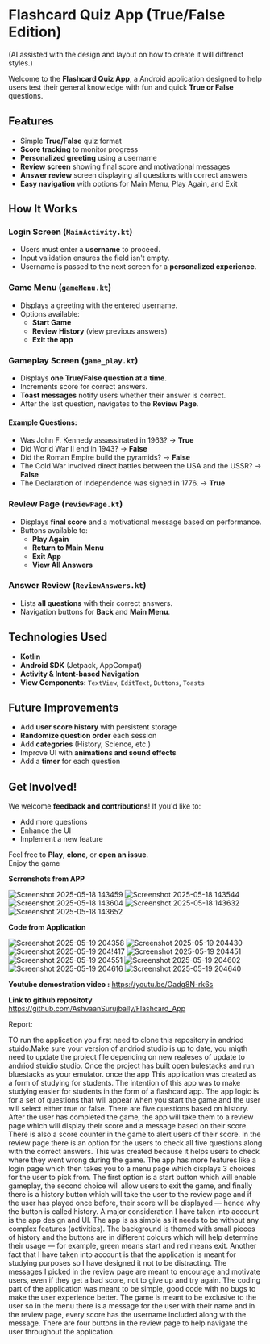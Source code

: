 
# Flashcard Quiz App (True/False Edition)

 (AI assisted with the design and layout on how to create it will diffrenct styles.)
 

Welcome to the **Flashcard Quiz App**, a  Android application designed to help users test their general knowledge with fun and quick **True or False** questions.

## Features

- Simple **True/False** quiz format
- **Score tracking** to monitor progress
- **Personalized greeting** using a username
- **Review screen** showing final score and motivational messages
- **Answer review** screen displaying all questions with correct answers
- **Easy navigation** with options for Main Menu, Play Again, and Exit

## How It Works

### **Login Screen (`MainActivity.kt`)**
- Users must enter a **username** to proceed.
- Input validation ensures the field isn't empty.
- Username is passed to the next screen for a **personalized experience**.

### **Game Menu (`gameMenu.kt`)**
- Displays a greeting with the entered username.
- Options available:
  - **Start Game**
  - **Review History** (view previous answers)
  - **Exit the app**

### **Gameplay Screen (`game_play.kt`)**
- Displays **one True/False question at a time**.
- Increments score for correct answers.
- **Toast messages** notify users whether their answer is correct.
- After the last question, navigates to the **Review Page**.

#### Example Questions:
- Was John F. Kennedy assassinated in 1963? →  **True**
- Did World War II end in 1943? →  **False**
- Did the Roman Empire build the pyramids? →  **False**
- The Cold War involved direct battles between the USA and the USSR? →  **False**
- The Declaration of Independence was signed in 1776. →  **True**

### **Review Page (`reviewPage.kt`)**
- Displays **final score** and a motivational message based on performance.
- Buttons available to:
  - **Play Again**
  - **Return to Main Menu**
  - **Exit App**
  - **View All Answers**

### **Answer Review (`ReviewAnswers.kt`)**
- Lists **all questions** with their correct answers.
- Navigation buttons for **Back** and **Main Menu**.

## Technologies Used
- **Kotlin**
- **Android SDK** (Jetpack, AppCompat)
- **Activity & Intent-based Navigation**
- **View Components:** `TextView`, `EditText`, `Buttons`, `Toasts`

## Future Improvements
- Add **user score history** with persistent storage
- **Randomize question order** each session
- Add **categories** (History, Science, etc.)
- Improve UI with **animations and sound effects**
- Add a **timer** for each question

## Get Involved!
We welcome **feedback and contributions**! If you'd like to:
- Add more questions
- Enhance the UI
- Implement a new feature

Feel free to **Play**, **clone**, or **open an issue**.   
Enjoy the game

**Scrrenshots from APP**

![Screenshot 2025-05-18 143459](https://github.com/user-attachments/assets/e94d1a77-1522-4858-aa82-402a66730120)
![Screenshot 2025-05-18 143544](https://github.com/user-attachments/assets/26968d11-76a8-459a-adac-10b048a3977e)
![Screenshot 2025-05-18 143604](https://github.com/user-attachments/assets/e405ce34-856a-49b6-ab7b-5d5cf67adea6)
![Screenshot 2025-05-18 143632](https://github.com/user-attachments/assets/03821785-90f0-4e17-afaa-848849b5afba)
![Screenshot 2025-05-18 143652](https://github.com/user-attachments/assets/dbd6aee1-51d8-47d0-8a67-6851239c8a78)





**Code from Application**


![Screenshot 2025-05-19 204358](https://github.com/user-attachments/assets/d800d88b-7124-42a2-8849-483b484e50ab)
![Screenshot 2025-05-19 204430](https://github.com/user-attachments/assets/166704c1-33ea-443f-b786-292b1f3a78d0)
![Screenshot 2025-05-19 204!417](https://github.com/user-attachments/assets/b5102f0b-eb4d-448b-bf1c-c12b0e4f4dad)
![Screenshot 2025-05-19 204451](https://github.com/user-attachments/assets/cb22d330-d6bf-46f7-9304-6e0850cb4157)
![Screenshot 2025-05-19 204551](https://github.com/user-attachments/assets/0bcab56c-94d6-403d-b92a-3a980a294fca)
![Screenshot 2025-05-19 204602](https://github.com/user-attachments/assets/ca820546-0db9-4215-9c9f-03be9cc248c0)
![Screenshot 2025-05-19 204616](https://github.com/user-attachments/assets/e1229316-3010-4aac-b2d7-db6cd6eb42f9)
![Screenshot 2025-05-19 204640](https://github.com/user-attachments/assets/7b44f216-ec32-4485-b99e-107565eb3362)



**Youtube demostration video :**
https://youtu.be/Oadg8N-rk6s 

**Link to github repositoty**
https://github.com/AshvaanSurujbally/Flashcard_App

Report:

TO run the application you first need to clone this  repository in andriod stuido.Make sure your version of andriod studio is up to date, you migth need to update the project file depending on new realeses of update to andriod stuidio studio. Once the project has built 
open bulestacks and run bluestacks as your emulator. once the app
This application was created as a form of studying for students. The intention of this app was to make studying easier for students in the form of a flashcard app. The app logic is for a set of questions that will appear when you start the game and the user will select either true or false. There are five questions based on history. After the user has completed the game, the app will take them to a review page which will display their score and a message based on their score. There is also a score counter in the game to alert users of their score. In the review page there is an option for the users to check all five questions along with the correct answers. This was created because it helps users to check where they went wrong during the game. The app has more features like a login page which then takes you to a menu page which displays 3 choices for the user to pick from. The first option is a start button which will enable gameplay, the second choice will allow users to exit the game, and finally there is a history button which will take the user to the review page and if the user has played once before, their score will be displayed — hence why the button is called history. A major consideration I have taken into account is the app design and UI. The app is as simple as it needs to be without any complex features (activities). The background is themed with small pieces of history and the buttons are in different colours which will help determine their usage — for example, green means start and red means exit. Another fact that I have taken into account is that the application is meant for studying purposes so I have designed it not to be distracting. The messages I picked in the review page are meant to encourage and motivate users, even if they get a bad score, not to give up and try again. The coding part of the application was meant to be simple, good code with no bugs to make the user experience better. The game is meant to be exclusive to the user so in the menu there is a message for the user with their name and in the review page, every score has the username included along with the message. There are four buttons in the review page to help navigate the user throughout the application.




